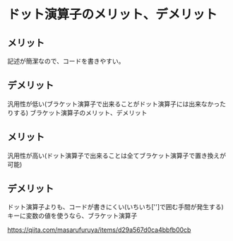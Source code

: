 # ドット演算子のメリット、デメリット

## メリット

記述が簡潔なので、コードを書きやすい。

## デメリット

汎用性が低い(ブラケット演算子で出来ることがドット演算子には出来なかったりする)
ブラケット演算子のメリット、デメリット

## メリット

汎用性が高い(ドット演算子で出来ることは全てブラケット演算子で置き換えが可能)

## デメリット

ドット演算子よりも、コードが書きにくい(いちいち['']で囲む手間が発生する)
キーに変数の値を使うなら、ブラケット演算子

https://qiita.com/masarufuruya/items/d29a567d0ca4bbfb00cb
